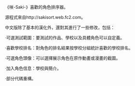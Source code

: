 《咲-Saki-》喜歡的角色排序器。

源程式來自http://sakisort.web.fc2.com。

中文版除了基本的漢化外，還對其進行了一些修改，包括：

·可選測試範圍：要測試的作品、學校以及具體角色可以自定義。

·喜歡學校排名：對角色的排名結果按學校分組統計喜歡的學校排名。

·可選角色頭像：可以選擇展示角色在原作動畫或漫畫的截圖。

·加入角色信息：學校與簡介。

·部分代碼重構。
